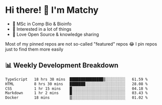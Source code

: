 # Hi there! 👋 I'm Matchy

- 🧬 MSc in Comp Bio & Bioinfo
- 🎈 Interested in a lot of things
- 💜 Love Open Source & knowledge sharing

Most of my pinned repos are not so-called "featured" repos 😂 I pin repos just to find them more easily

## 📊 Weekly Development Breakdown

<!--START_SECTION:waka-->

```txt
TypeScript   18 hrs 38 mins  ███████████████▒░░░░░░░░░   61.59 %
HTML         8 hrs 30 mins   ███████░░░░░░░░░░░░░░░░░░   28.08 %
CSS          1 hr 15 mins    █░░░░░░░░░░░░░░░░░░░░░░░░   04.18 %
Markdown     1 hr 2 mins     █░░░░░░░░░░░░░░░░░░░░░░░░   03.43 %
Docker       18 mins         ▒░░░░░░░░░░░░░░░░░░░░░░░░   01.02 %
```

<!--END_SECTION:waka-->
